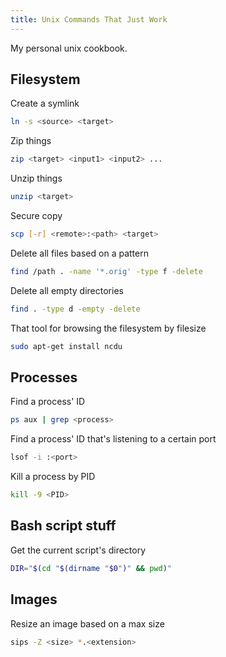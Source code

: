 ```yaml
---
title: Unix Commands That Just Work
---
```


My personal unix cookbook.

## Filesystem

Create a symlink
```bash
ln -s <source> <target>
```

Zip things
```bash
zip <target> <input1> <input2> ...
```

Unzip things
```bash
unzip <target>
```

Secure copy
```bash
scp [-r] <remote>:<path> <target>
```

Delete all files based on a pattern
```bash
find /path . -name '*.orig' -type f -delete
```

Delete all empty directories
```bash
find . -type d -empty -delete
```

That tool for browsing the filesystem by filesize
```bash
sudo apt-get install ncdu
```

## Processes

Find a process' ID
```bash
ps aux | grep <process>
```

Find a process' ID that's listening to a certain port
```bash
lsof -i :<port>
```

Kill a process by PID
```bash
kill -9 <PID>
```

## Bash script stuff

Get the current script's directory
```bash
DIR="$(cd "$(dirname "$0")" && pwd)"
```

## Images

Resize an image based on a max size
```bash
sips -Z <size> *.<extension>
```
